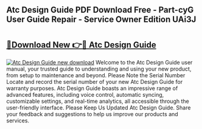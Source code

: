 ## Atc Design Guide PDF Download Free - Part-cyG User Guide Repair - Service Owner Edition UAi3J

# <h2><a href="http://bc68525.oget.top/?id=Atc+Design+Guide">🔗Download New 👉🔴 Atc Design Guide</a></h2>

[![Atc Design Guide new download](https://i.imgur.com/5g1atiW.png)](http://bc68525.oget.top/?id=Atc+Design+Guide)
Welcome to the Atc Design Guide user manual, your trusted guide to understanding and using your new product, from setup to maintenance and beyond. Please Note the Serial Number Locate and record the serial number of your new Atc Design Guide for warranty purposes. Atc Design Guide boasts an impressive range of advanced features, including voice control, automatic syncing, customizable settings, and real-time analytics, all accessible through the user-friendly interface. Please Keep Us Updated Atc Design Guide. Share your feedback and suggestions to help us improve our products and services.
